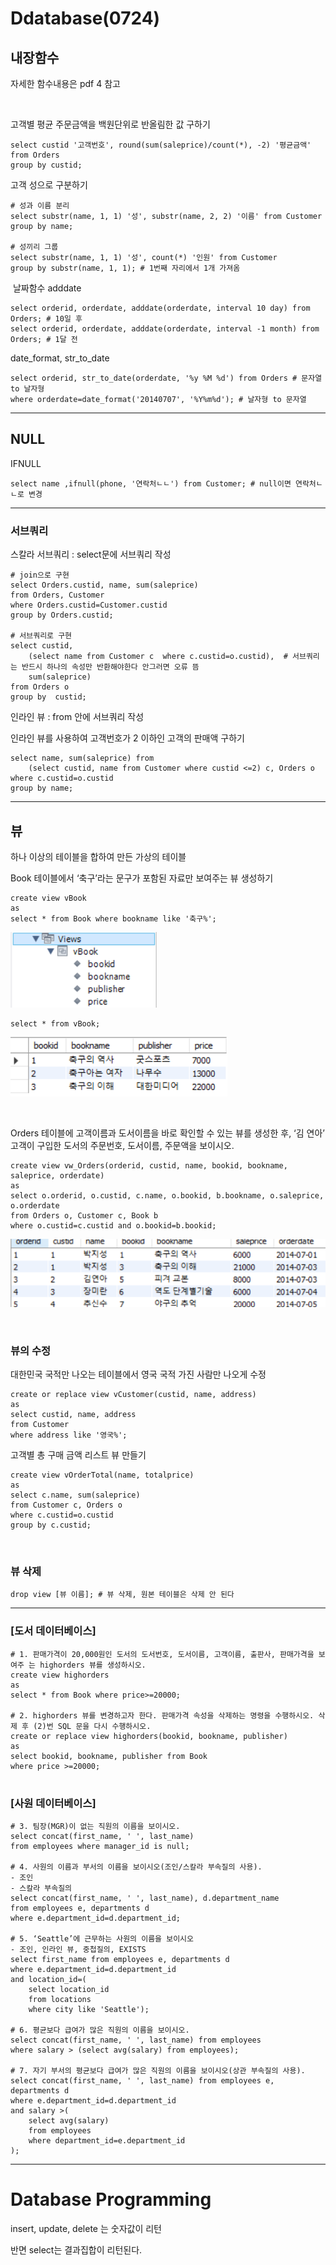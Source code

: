 # Ddatabase(0724)

## 내장함수

자세한 함수내용은 pdf 4 참고

<br/>

고객별 평균 주문금액을 백원단위로 반올림한 값 구하기

```mysql
select custid '고객번호', round(sum(saleprice)/count(*), -2) '평균금액'
from Orders
group by custid;
```

고객 성으로 구분하기

```mysql
# 성과 이름 분리
select substr(name, 1, 1) '성', substr(name, 2, 2) '이름' from Customer group by name;

# 성끼리 그룹
select substr(name, 1, 1) '성', count(*) '인원' from Customer 
group by substr(name, 1, 1); # 1번째 자리에서 1개 가져옴
```

​	날짜함수 adddate

```mysql
select orderid, orderdate, adddate(orderdate, interval 10 day) from Orders; # 10일 후
select orderid, orderdate, adddate(orderdate, interval -1 month) from Orders; # 1달 전
```

date_format, str_to_date

```mysql
select orderid, str_to_date(orderdate, '%y %M %d') from Orders # 문자열 to 날자형
where orderdate=date_format('20140707', '%Y%m%d'); # 날자형 to 문자열
```

---

## NULL

IFNULL

```mysql
select name ,ifnull(phone, '연락처ㄴㄴ') from Customer; # null이면 연락처ㄴㄴ로 변경
```

---

### 서브쿼리

스칼라 서브쿼리 : select문에 서브쿼리 작성

```mysql
# join으로 구현
select Orders.custid, name, sum(saleprice)
from Orders, Customer
where Orders.custid=Customer.custid
group by Orders.custid;

# 서브쿼리로 구현
select custid, 
	(select name from Customer c  where c.custid=o.custid),  # 서브쿼리는 반드시 하나의 속성만 반환해야한다 안그러면 오류 뜸
	sum(saleprice)
from Orders o
group by  custid;
```

인라인 뷰 : from 안에 서브쿼리 작성

인라인 뷰를 사용하여 고객번호가 2 이하인 고객의 판매액 구하기

```mysql
select name, sum(saleprice) from 
	(select custid, name from Customer where custid <=2) c, Orders o
where c.custid=o.custid
group by name;
```

---

## 뷰

하나 이상의 테이블을 합하여 만든 가상의 테이블

Book 테이블에서 ‘축구’라는 문구가 포함된 자료만 보여주는 뷰 생성하기

```mysql
create view vBook
as
select * from Book where bookname like '축구%';
```

![image-20200724113540315](200724_databases_day3.assets/image-20200724113540315.png)

```mysql
select * from vBook;
```

![image-20200724113624229](200724_databases_day3.assets/image-20200724113624229.png)

<br/>

Orders 테이블에 고객이름과 도서이름을 바로 확인할 수 있는 뷰를 생성한 후, ‘김 연아’ 고객이 구입한 도서의 주문번호, 도서이름, 주문액을 보이시오.

```mysql
create view vw_Orders(orderid, custid, name, bookid, bookname, saleprice, orderdate)
as
select o.orderid, o.custid, c.name, o.bookid, b.bookname, o.saleprice, o.orderdate
from Orders o, Customer c, Book b
where o.custid=c.custid and o.bookid=b.bookid;
```

![image-20200724114219220](200724_databases_day3.assets/image-20200724114219220.png)

<br/>

### 뷰의 수정

대한민국 국적만 나오는 테이블에서 영국 국적 가진 사람만 나오게 수정

```mysql
create or replace view vCustomer(custid, name, address)
as
select custid, name, address
from Customer
where address like '영국%';
```

고객별 총 구매 금액 리스트 뷰 만들기

```mysql
create view vOrderTotal(name, totalprice)
as
select c.name, sum(saleprice)
from Customer c, Orders o
where c.custid=o.custid
group by c.custid;
```

<br/>

### 뷰 삭제

```mysql
drop view [뷰 이름]; # 뷰 삭제, 원본 테이블은 삭제 안 된다
```

---

### [도서 데이터베이스]

```mysql
# 1. 판매가격이 20,000원인 도서의 도서번호, 도서이름, 고객이름, 출판사, 판매가격을 보여주 는 highorders 뷰를 생성하시오.
create view highorders
as
select * from Book where price>=20000;

# 2. highorders 뷰를 변경하고자 한다. 판매가격 속성을 삭제하는 명령을 수행하시오. 삭제 후 (2)번 SQL 문을 다시 수행하시오.
create or replace view highorders(bookid, bookname, publisher)
as
select bookid, bookname, publisher from Book
where price >=20000;


```



### [사원 데이터베이스]

```mysql
# 3. 팀장(MGR)이 없는 직원의 이름을 보이시오.
select concat(first_name, ' ', last_name) 
from employees where manager_id is null;

# 4. 사원의 이름과 부서의 이름을 보이시오(조인/스칼라 부속질의 사용).
- 조인
- 스칼라 부속질의
select concat(first_name, ' ', last_name), d.department_name 
from employees e, departments d
where e.department_id=d.department_id;

# 5. ‘Seattle’에 근무하는 사원의 이름을 보이시오
- 조인, 인라인 뷰, 중첩질의, EXISTS
select first_name from employees e, departments d
where e.department_id=d.department_id
and location_id=(
	select location_id
    from locations
    where city like 'Seattle');

# 6. 평균보다 급여가 많은 직원의 이름을 보이시오.
select concat(first_name, ' ', last_name) from employees 
where salary > (select avg(salary) from employees);

# 7. 자기 부서의 평균보다 급여가 많은 직원의 이름을 보이시오(상관 부속질의 사용). 
select concat(first_name, ' ', last_name) from employees e, departments d
where e.department_id=d.department_id 
and salary >(
	select avg(salary) 
	from employees 
	where department_id=e.department_id
);
```



---

# Database Programming

insert, update, delete 는 숫자값이 리턴

반면 select는 결과집합이 리턴된다.